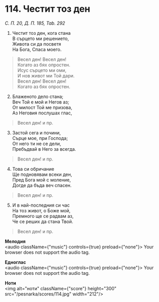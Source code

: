 # 114. Честит тоз ден

_С. П. 20, Д. П. 185, Tab. 292_

1. Честит тоз ден, кога стана  
В сърцето ми решението,  
Живота си да посветя  
На Бога, Спаса моего.  


> Весел ден! Весел ден!  
> Когато аз бях опростен.  
> Исус сърцето ми оми,  
> И нов живот ми Той дари.  
> Весел ден! Весел ден!  
> Когато аз бях опростен.  

2. Блаженото дело стана;  
Веч Той е мой и Негов аз;  
От милост Той ме призова,  
Аз Неговия послушах глас,  

> Весел ден! и пр.  

3. Застой сега и почини,  
Сърце мое, при Господа;  
От него ти не се дели,  
Пребъдвай в Него за всегда.  

> Весел ден! и пр.  

4. Това си обричание  
Ще подновявам всеки ден,  
Пред Бога мой с моление,  
Догде да бъда веч спасен.  

> Весел ден! и пр.  

5. И в най-последния си час  
На тоз живот, о Боже мой,  
Премного ще се радвам аз,  
Че се реших да стана Твой.  

> Весел ден! и пр.

**Мелодия**  
<audio className={"music"} controls={true} preload={"none"}>
    <source src="/pesnarka/mp3/114.mp3" type="audio/mpeg"/>
    Your browser does not support the audio tag.
</audio>

**Едноглас**  
<audio className={"music"} controls={true} preload={"none"}>
    <source src="/pesnarka/transp/114.mp3" type="audio/mpeg"/>
    Your browser does not support the audio tag.
</audio>

**Ноти**  
<img alt="ноти" className={"score"} height="300" src="/pesnarka/scores/114.jpg" width="212"/>
